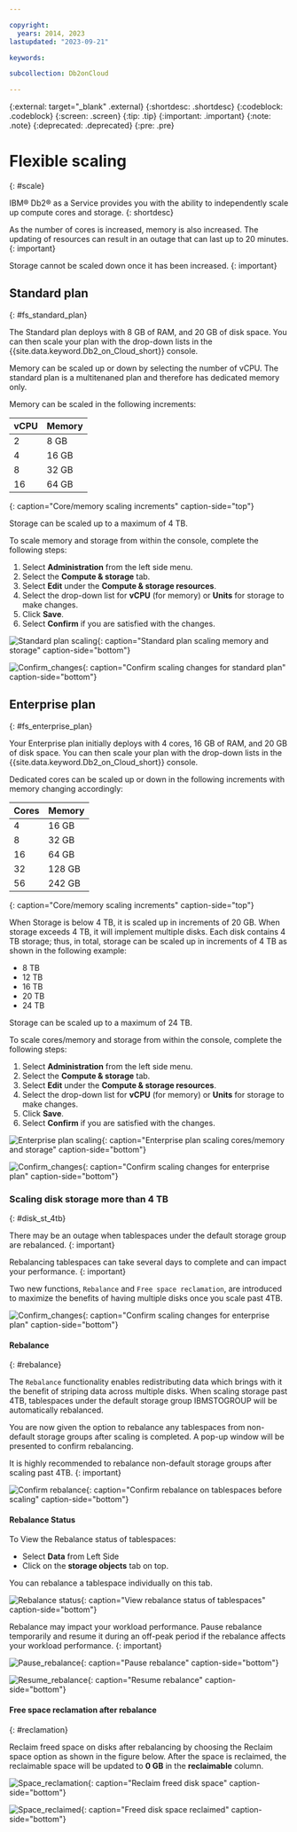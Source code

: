 ```yaml
---

copyright:
  years: 2014, 2023
lastupdated: "2023-09-21"

keywords: 

subcollection: Db2onCloud

---
```


 
{:external: target="_blank" .external}
{:shortdesc: .shortdesc}
{:codeblock: .codeblock}
{:screen: .screen}
{:tip: .tip}
{:important: .important}
{:note: .note}
{:deprecated: .deprecated}
{:pre: .pre}

# Flexible scaling
{: #scale}

IBM® Db2® as a Service provides you with the ability to independently scale up compute cores and storage. 
{: shortdesc}

As the number of cores is increased, memory is also increased.  The updating of resources can result in an outage that can last up to 20 minutes.
{: important}

Storage cannot be scaled down once it has been increased.
{: important}

## Standard plan
{: #fs_standard_plan}

The Standard plan deploys with 8 GB of RAM, and 20 GB of disk space. You can then scale your plan with the drop-down lists in the {{site.data.keyword.Db2_on_Cloud_short}} console.

Memory can be scaled up or down by selecting the number of vCPU.  The standard plan is a multitenaned plan and therefore has dedicated memory only. 

Memory can be scaled in the following increments:

| vCPU  | Memory |
|-------|--------|
| 2     |  8 GB  |
| 4     | 16 GB  |
| 8     | 32 GB  |
| 16    | 64 GB  |
{: caption="Core/memory scaling increments" caption-side="top"}

Storage can be scaled up to a maximum of 4 TB.

To scale memory and storage from within the console, complete the following steps:
1. Select **Administration** from the left side menu.
2. Select the **Compute & storage** tab.
3. Select **Edit** under the **Compute & storage resources**.
4. Select the drop-down list for **vCPU** (for memory) or **Units** for storage to make changes.
5. Click **Save**.
6. Select **Confirm** if you are satisfied with the changes.

![Standard plan scaling](images/scaling_v1.png "Standard plan scaling"){: caption="Standard plan scaling memory and storage" caption-side="bottom"}

![Confirm_changes](images/scaling_confirmation.png "Confirm scaling changes"){: caption="Confirm scaling changes for standard plan" caption-side="bottom"}

## Enterprise plan
{: #fs_enterprise_plan}

Your Enterprise plan initially deploys with 4 cores, 16 GB of RAM, and 20 GB of disk space. You can then scale your plan with the drop-down lists in the {{site.data.keyword.Db2_on_Cloud_short}} console.

Dedicated cores can be scaled up or down in the following increments with memory changing accordingly:

| Cores | Memory |
|-------|--------|
| 4     | 16 GB  |
| 8     | 32 GB  |
| 16    | 64 GB  |
| 32    | 128 GB |
| 56    | 242 GB |
{: caption="Core/memory scaling increments" caption-side="top"}

When Storage is below 4 TB, it is scaled up in increments of 20 GB. When storage exceeds 4 TB, it will implement multiple disks. Each disk contains 4 TB storage; thus, in total, storage can be scaled up in increments of 4 TB as shown in the following example:
-  8 TB
- 12 TB
- 16 TB
- 20 TB
- 24 TB

Storage can be scaled up to a maximum of 24 TB.

To scale cores/memory and storage from within the console, complete the following steps:
1. Select **Administration** from the left side menu.
2. Select the **Compute & storage** tab.
3. Select **Edit** under the **Compute & storage resources**.
4. Select the drop-down list for **vCPU** (for memory) or **Units** for storage to make changes.
5. Click **Save**.
6. Select **Confirm** if you are satisfied with the changes.

![Enterprise plan scaling](images/scaling_v1.png "Enterprise plan scaling"){: caption="Enterprise plan scaling cores/memory and storage" caption-side="bottom"}

![Confirm_changes](images/scaling_confirmation.png "Confirm scaling changes"){: caption="Confirm scaling changes for enterprise plan" caption-side="bottom"}

### Scaling disk storage more than 4 TB
{: #disk_st_4tb}

There may be an outage when tablespaces under the default storage group are rebalanced.
{: important}

Rebalancing tablespaces can take several days to complete and can impact your performance.
{: important}

Two new functions, `Rebalance` and `Free space reclamation`, are introduced to maximize the benefits of having multiple disks once you scale past 4TB.

![Confirm_changes](images/confirm_changes_v2.png "Confirm scaling changes"){: caption="Confirm scaling changes for enterprise plan" caption-side="bottom"}

#### Rebalance
{: #rebalance}

The `Rebalance` functionality enables redistributing data which brings with it the benefit of striping data across multiple disks. When scaling storage past 4TB, tablespaces under the default storage group IBMSTOGROUP will be automatically rebalanced.

You are now given the option to rebalance any tablespaces from non-default storage groups after scaling is completed.  A pop-up window will be presented to confirm rebalancing.

It is highly recommended to rebalance non-default storage groups after scaling past 4TB.
{: important} 

![Confirm rebalance](images/user_created_tb_prompt.png "Confirm rebalance"){: caption="Confirm rebalance on tablespaces before scaling" caption-side="bottom"}

#### Rebalance Status

To View the Rebalance status of tablespaces:
- Select **Data** from Left Side
- Click on the **storage objects** tab on top. 

You can rebalance a tablespace individually on this tab.


![Rebalance status](images/rebalance_status_v1.png "Check rebalance status"){: caption="View rebalance status of tablespaces" caption-side="bottom"}

Rebalance may impact your workload performance. Pause rebalance temporarily and resume it during an off-peak period if the rebalance affects your workload performance.
{: important}

![Pause_rebalance](images/pause_rebalance.png "Pause rebalance"){: caption="Pause rebalance" caption-side="bottom"}

![Resume_rebalance](images/resume_reb.png "Resume rebalance"){: caption="Resume rebalance" caption-side="bottom"}

#### Free space reclamation after rebalance
{: #reclamation}

Reclaim freed space on disks after rebalancing by choosing the Reclaim space option as shown in the figure below. After the space is reclaimed, the reclaimable space will be updated to **0 GB** in the **reclaimable** column.

![Space_reclamation](images/reclaim.png "Reclaim space"){: caption="Reclaim freed disk space" caption-side="bottom"}

![Space_reclaimed](images/reclaimed.png "Space reclaimed"){: caption="Freed disk space reclaimed" caption-side="bottom"}
